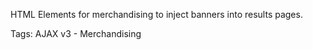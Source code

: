 HTML Elements for merchandising to inject banners into results pages.

Tags: AJAX v3 - Merchandising